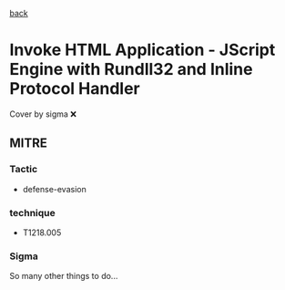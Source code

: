 [back](../index.md)
# Invoke HTML Application - JScript Engine with Rundll32 and Inline Protocol Handler
Cover by sigma :x: 

## MITRE
### Tactic
  - defense-evasion

### technique
  - T1218.005

### Sigma

 So many other things to do...